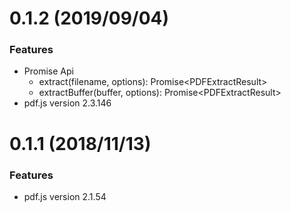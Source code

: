 <a name="0.1.2"></a>
# 0.1.2 (2019/09/04)
### Features
* Promise Api
  - extract(filename, options): Promise&lt;PDFExtractResult&gt;
  - extractBuffer(buffer, options): Promise&lt;PDFExtractResult&gt;
* pdf.js version 2.3.146
 
<a name="0.1.1"></a>
# 0.1.1 (2018/11/13)
### Features
* pdf.js version 2.1.54
